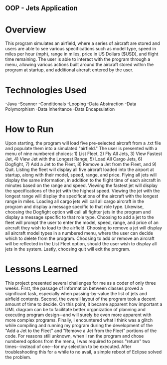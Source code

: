 ## OOP - Jets Application

# Overview

This program simulates an airfield, where a series of aircraft are stored and users are able to see various specifications such as model type, speed in miles per hour (mph), range in miles, price in US Dollars ($USD), and flight time remaining.  The user is able to interact with the program through a menu, allowing various actions built around the aircraft stored within the program at startup, and additional aircraft entered by the user.  

# Technologies Used

-Java
-Scanner
-Conditionals
-Looping
-Data Abstraction
-Data Polymorphism
-Data Inheritance
-Data Encapsulation

# How to Run

Upon starting, the program will load five pre-selected aircraft from a .txt file and populate them into a simulated "airfield."  The user is presented with a menu of nine numbered choices: 1) List Fleet, 2) Fly All Jets, 3) View Fastest Jet, 4) View Jet with the Longest Range, 5) Load All Cargo Jets, 6) Dogfight, 7) Add a Jet to the Fleet, 8) Remove a Jet from the Fleet, and 9) Quit.  Listing the fleet will display all five aircraft loaded into the airport at startup, along with their model, speed, range, and price.  Flying all jets will display the same information, in addition to the flight time of each aircraft in minutes based on the range and speed.  Viewing the fastest jet will display the specifications of the jet with the highest speed.  Viewing the jet with the longest range will display the specifications of the aircraft with the longest range in miles.  Loading all cargo jets will call all cargo aircraft in the program and display a message specific to that role type.  Likewise, choosing the Dogfight option will call all fighter jets in the program and display a message specific to that role type.  Choosing to add a jet to the fleet will prompt the user to enter the model, speed, range, and price of an aircraft they wish to load to the airfield.  Choosing to remove a jet will display all aircraft model types in a numbered menu, where the user can decide which to delete from the program.  Choosing to add or remove an aircraft will be reflected in the List Fleet option, should the user wish to display all jets in the system.  Lastly, choosing quit will exit the program.  

# Lessons Learned

This project presented several challenges for me as a coder of only three weeks.  First, the passage of information between classes proved a significant task, especially when passing-by-value the list of jets and airfield contents.  Second, the overall layout of the program took a decent amount of time to decide.  On this point, it became apparent how important a UML diagram can be to facilitate better organization of planning and executing program design--and will surely be even more apparent with more complex programs.  Finally, I encountered what I think was a glitch while compiling and running my program during the development of the "Add a Jet to the Fleet" and "Remove a Jet from the Fleet" portions of the code.  For reasons still unknown, when I ran the program and chose numbered options from the menu, I was required to press "return" two times--instead of one--for my selection to be executed.  After troubleshooting this for a while to no avail, a simple reboot of Eclipse solved the problem.  
